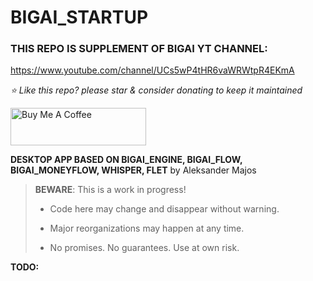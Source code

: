 # BIGAI_STARTUP


### THIS REPO IS SUPPLEMENT OF BIGAI YT CHANNEL:

https://www.youtube.com/channel/UCs5wP4tHR6vaWRWtpR4EKmA


*⭐️ Like this repo? please star & consider donating to keep it maintained*

<a href="https://www.buymeacoffee.com/aleksanderu" target="_blank"><img src="https://cdn.buymeacoffee.com/buttons/v2/default-yellow.png" alt="Buy Me A Coffee" style="height: 60px !important;width: 217px !important;" ></a>




**DESKTOP APP BASED ON BIGAI_ENGINE, BIGAI_FLOW, BIGAI_MONEYFLOW, WHISPER, FLET** by Aleksander Majos

> **BEWARE**: This is a work in progress!
>
> * Code here may change and disappear without warning.
>
> * Major reorganizations may happen at any time.
>
> * No promises. No guarantees. Use at own risk.

**TODO:**

